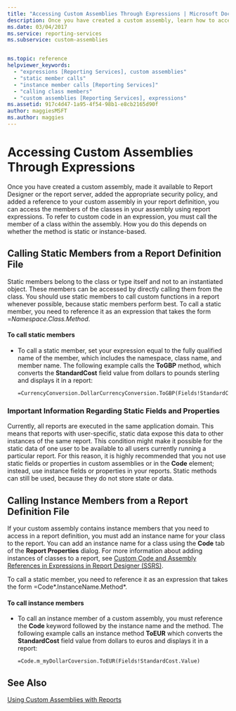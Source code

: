 ```yaml
---
title: "Accessing Custom Assemblies Through Expressions | Microsoft Docs"
description: Once you have created a custom assembly, learn how to access classes in your custom assembly by using report expressions.
ms.date: 03/04/2017
ms.service: reporting-services
ms.subservice: custom-assemblies


ms.topic: reference
helpviewer_keywords: 
  - "expressions [Reporting Services], custom assemblies"
  - "static member calls"
  - "instance member calls [Reporting Services]"
  - "calling class members"
  - "custom assemblies [Reporting Services], expressions"
ms.assetid: 917c4d47-1a95-4f54-98b1-e8cb2165d90f
author: maggiesMSFT
ms.author: maggies
---
```

# Accessing Custom Assemblies Through Expressions
  Once you have created a custom assembly, made it available to Report Designer or the report server, added the appropriate security policy, and added a reference to your custom assembly in your report definition, you can access the members of the classes in your assembly using report expressions. To refer to custom code in an expression, you must call the member of a class within the assembly. How you do this depends on whether the method is static or instance-based.  
  
## Calling Static Members from a Report Definition File  
 Static members belong to the class or type itself and not to an instantiated object. These members can be accessed by directly calling them from the class. You should use static members to call custom functions in a report whenever possible, because static members perform best. To call a static member, you need to reference it as an expression that takes the form =*Namespace.Class.Method*.  
  
#### To call static members  
  
-   To call a static member, set your expression equal to the fully qualified name of the member, which includes the namespace, class name, and member name. The following example calls the **ToGBP** method, which converts the **StandardCost** field value from dollars to pounds sterling and displays it in a report:  
  
    ```  
    =CurrencyConversion.DollarCurrencyConversion.ToGBP(Fields!StandardCost.Value)  
    ```  
  
### Important Information Regarding Static Fields and Properties  
 Currently, all reports are executed in the same application domain. This means that reports with user-specific, static data expose this data to other instances of the same report. This condition might make it possible for the static data of one user to be available to all users currently running a particular report. For this reason, it is highly recommended that you not use static fields or properties in custom assemblies or in the **Code** element; instead, use instance fields or properties in your reports. Static methods can still be used, because they do not store state or data.  
  
## Calling Instance Members from a Report Definition File  
 If your custom assembly contains instance members that you need to access in a report definition, you must add an instance name for your class to the report. You can add an instance name for a class using the **Code** tab of the **Report Properties** dialog. For more information about adding instances of classes to a report, see [Custom Code and Assembly References in Expressions in Report Designer &#40;SSRS&#41;](../../reporting-services/report-design/custom-code-and-assembly-references-in-expressions-in-report-designer-ssrs.md).  
  
 To call a static member, you need to reference it as an expression that takes the form =Code*.InstanceName.Method*.  
  
#### To call instance members  
  
-   To call an instance member of a custom assembly, you must reference the **Code** keyword followed by the instance name and the method. The following example calls an instance method **ToEUR** which converts the **StandardCost** field value from dollars to euros and displays it in a report:  
  
    ```  
    =Code.m_myDollarCoversion.ToEUR(Fields!StandardCost.Value)  
    ```  
  
## See Also  
 [Using Custom Assemblies with Reports](../../reporting-services/custom-assemblies/using-custom-assemblies-with-reports.md)  
  
  

